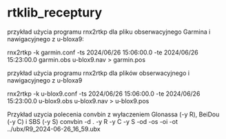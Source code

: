 # rtklib_receptury

przykład użycia programu rnx2rtkp dla pliku obserwacyjnego Garmina i nawigacyjnego z u-bloxa9:

rnx2rtkp -k garmin.conf -ts 2024/06/26 15:06:00.0 -te 2024/06/26 15:23:00.0 garmin.obs u-blox9.nav > garmin.pos

przykład użycia programu rnx2rtkp dla plików obserwacyjnego  i nawigacyjnego z u-bloxa9

rnx2rtkp -k u-blox9.conf -ts 2024/06/26 15:06:00.0 -te 2024/06/26 15:23:00.0 u-blox9.obs u-blox9.nav > u-blox9.pos

Przykład uzycia polecenia convbin z wyłaczeniem Glonassa (-y R), BeiDou (-y C) i SBS (-y S)
convbin -d . -y R -y C -y S -od -os -oi -ot ../ubx/R9_2024-06-26_16_59.ubx
